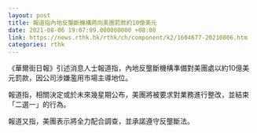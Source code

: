 ```yaml
---
layout: post
title: 報道指內地反壟斷機構將向美團罰款約10億美元
date: 2021-08-06 19:07:09.000000000 +08:00
link: https://news.rthk.hk/rthk/ch/component/k2/1604677-20210806.htm
categories: rthk
---
```


《華爾街日報》引述消息人士報道指，內地反壟斷機構準備對美團處以約10億美元罰款，因公司涉嫌濫用市場主導地位。

報道指，相關決定或於未來幾星期公布，美團將被要求對業務進行整改，並結束「二選一」的行為。

報道又指，美團表示將全力配合調查，並承諾遵守反壟斷法。
